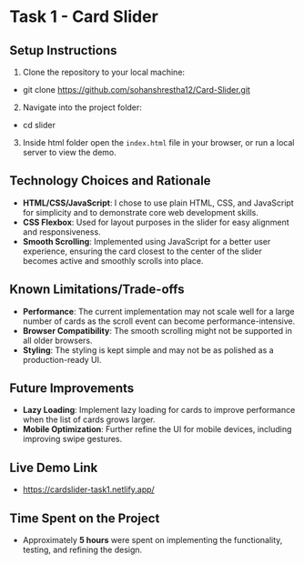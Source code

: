 # Task 1 - Card Slider

## Setup Instructions

1. Clone the repository to your local machine:
  - git clone https://github.com/sohanshrestha12/Card-Slider.git
2. Navigate into the project folder:
  - cd slider
3. Inside html folder open the `index.html` file in your browser, or run a local server to view the demo.

## Technology Choices and Rationale

- **HTML/CSS/JavaScript**: I chose to use plain HTML, CSS, and JavaScript for simplicity and to demonstrate core web development skills.
- **CSS Flexbox**: Used for layout purposes in the slider for easy alignment and responsiveness.
- **Smooth Scrolling**: Implemented using JavaScript for a better user experience, ensuring the card closest to the center of the slider becomes active and smoothly scrolls into place.

## Known Limitations/Trade-offs

- **Performance**: The current implementation may not scale well for a large number of cards as the scroll event can become performance-intensive.
- **Browser Compatibility**: The smooth scrolling might not be supported in all older browsers.
- **Styling**: The styling is kept simple and may not be as polished as a production-ready UI.

## Future Improvements

- **Lazy Loading**: Implement lazy loading for cards to improve performance when the list of cards grows larger.
- **Mobile Optimization**: Further refine the UI for mobile devices, including improving swipe gestures.

## Live Demo Link
- https://cardslider-task1.netlify.app/

## Time Spent on the Project

- Approximately **5 hours** were spent on implementing the functionality, testing, and refining the design.

